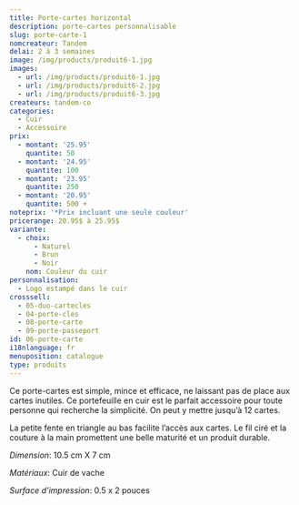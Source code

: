 ```yaml
---
title: Porte-cartes horizontal
description: porte-cartes personnalisable
slug: porte-carte-1
nomcreateur: Tandem
delai: 2 à 3 semaines
image: /img/products/produit6-1.jpg
images:
  - url: /img/products/produit6-1.jpg
  - url: /img/products/produit6-2.jpg
  - url: /img/products/produit6-3.jpg
createurs: tandem-co
categories:
  - Cuir
  - Accessoire
prix:
  - montant: '25.95'
    quantite: 50
  - montant: '24.95'
    quantite: 100
  - montant: '23.95'
    quantite: 250
  - montant: '20.95'
    quantite: 500 +
noteprix: '*Prix incluant une seule couleur'
pricerange: 20.95$ à 25.95$
variante:
  - choix:
      - Naturel
      - Brun
      - Noir
    nom: Couleur du cuir
personnalisation:
  - Logo estampé dans le cuir
crosssell:
  - 05-duo-cartecles
  - 04-porte-cles
  - 08-porte-carte
  - 09-porte-passeport
id: 06-porte-carte
i18nlanguage: fr
menuposition: catalogue
type: produits
---
```


Ce porte-cartes est simple, mince et efficace, ne laissant pas de place aux cartes inutiles. Ce portefeuille en cuir est le parfait accessoire pour toute personne qui recherche la simplicité. On peut y mettre jusqu’à 12 cartes.  

La petite fente en triangle au bas facilite l’accès aux cartes. Le fil ciré et la couture à la main promettent une belle maturité et un produit durable.

*Dimension*: 10.5 cm X 7 cm

*Matériaux*: Cuir de vache

*Surface d’impression*: 0.5 x 2 pouces 
